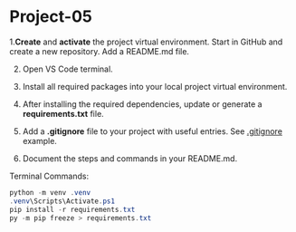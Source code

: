 # Project-05
  1.**Create** and **activate** the project virtual environment.  Start in GitHub and create a new repository.
  Add a README.md file.
 
  2. Open VS Code terminal.

  2. Install all required packages into your local project virtual environment.

  3. After installing the required dependencies, update or generate a  **requirements.txt** file.
  
  4. Add a **.gitignore** file to your project with useful entries. See [.gitignore](.gitignore) example.
  5. Document the steps and commands in your README.md.

  Terminal Commands:
  ```Powershell
  python -m venv .venv
  .venv\Scripts\Activate.ps1
  pip install -r requirements.txt
  py -m pip freeze > requirements.txt
  ```